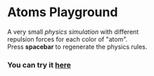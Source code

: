 # Atoms Playground

A very small _physics simulation_ with different  
repulsion forces for each color of "atom".  
Press **spacebar** to regenerate the physics rules.

### You can try it [here][pages]

[pages]: https://alaanvv.github.io/Atoms-Playground/

